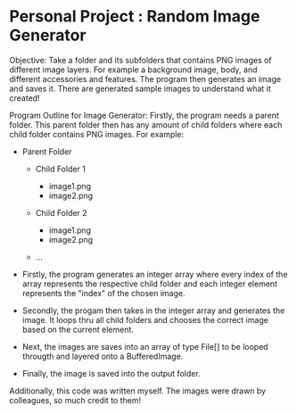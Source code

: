 # Personal Project : Random Image Generator

Objective:
Take a folder and its subfolders that contains PNG images of different image layers.
For example a background image, body, and different accessories and features.
The program then generates an image and saves it.
There are generated sample images to understand what it created!
   

Program Outline for Image Generator:
Firstly, the program needs a parent folder.
This parent folder then has any amount of child folders where each child folder contains PNG images.
For example:
- Parent Folder
    - Child Folder 1
      - image1.png
      - image2.png
       
    - Child Folder 2
      - image1.png
      - image2.png
    - ...
    
- Firstly, the program generates an integer array where every index of the array represents the respective child folder and each integer element represents the "index" of the chosen image.
- Secondly, the progam then takes in the integer array and generates the image. It loops thru all child folders and chooses the correct image based on the current element.
- Next, the images are saves into an array of type File[] to be looped througth and layered onto a BufferedImage.
- Finally, the image is saved into the output folder.

Additionally, this code was written myself.
The images were drawn by colleagues, so much credit to them!
